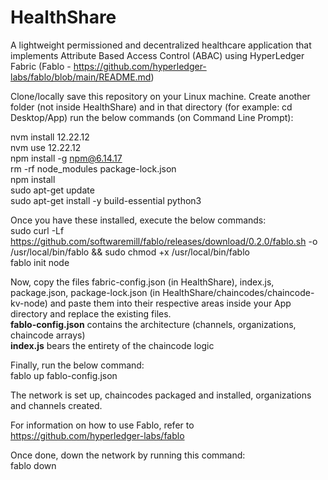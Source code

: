 # HealthShare
A lightweight permissioned and decentralized healthcare application that implements Attribute Based Access Control (ABAC) using HyperLedger Fabric (Fablo - https://github.com/hyperledger-labs/fablo/blob/main/README.md)  

Clone/locally save this repository on your Linux machine. Create another folder (not inside HealthShare) and in that directory (for example: cd Desktop/App) run the below commands (on Command Line Prompt):  

nvm install 12.22.12  
nvm use 12.22.12  
npm install -g npm@6.14.17  
rm -rf node_modules package-lock.json  
npm install  
sudo apt-get update  
sudo apt-get install -y build-essential python3  

Once you have these installed, execute the below commands:  
sudo curl -Lf https://github.com/softwaremill/fablo/releases/download/0.2.0/fablo.sh -o /usr/local/bin/fablo && sudo chmod +x /usr/local/bin/fablo  
fablo init node  

Now, copy the files fabric-config.json (in HealthShare), index.js, package.json, package-lock.json (in HealthShare/chaincodes/chaincode-kv-node) and paste them into their respective areas inside your App directory and replace the existing files.  
**fablo-config.json** contains the architecture (channels, organizations, chaincode arrays)  
**index.js** bears the entirety of the chaincode logic  

Finally, run the below command:  
fablo up fablo-config.json

The network is set up, chaincodes packaged and installed, organizations and channels created.

For information on how to use Fablo, refer to https://github.com/hyperledger-labs/fablo

Once done, down the network by running this command:  
fablo down
